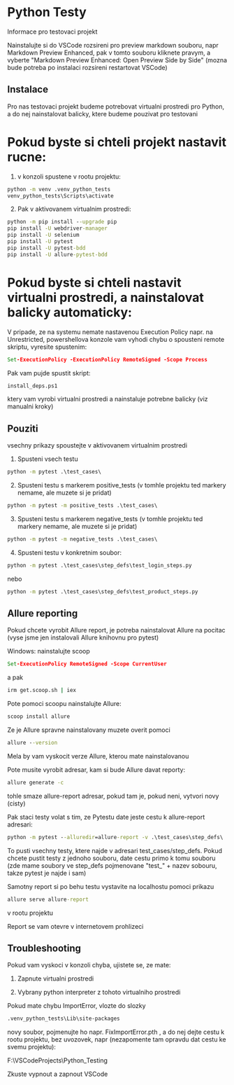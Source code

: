 # Python Testy

Informace pro testovaci projekt

Nainstalujte si do VSCode rozsireni pro preview markdown souboru, napr Markdown Preview Enhanced, pak v tomto souboru kliknete pravym, a vyberte "Markdown Preview Enhanced: Open Preview Side by Side" (mozna bude potreba po instalaci rozsireni restartovat VSCode)

## Instalace

Pro nas testovaci projekt budeme potrebovat virtualni prostredi pro Python, a do nej nainstalovat balicky, ktere budeme pouzivat pro testovani

# Pokud byste si chteli projekt nastavit rucne:

1. v konzoli spustene v rootu projektu:
```cmd
python -m venv .venv_python_tests
venv_python_tests\Scripts\activate
```

2. Pak v aktivovanem virtualnim prostredi:
```cmd
python -m pip install --upgrade pip
pip install -U webdriver-manager
pip install -U selenium
pip install -U pytest
pip install -U pytest-bdd
pip install -U allure-pytest-bdd
```

# Pokud byste si chteli nastavit virtualni prostredi, a nainstalovat balicky automaticky:

V pripade, ze na systemu nemate nastavenou Execution Policy napr. na Unrestricted, powershellova konzole vam vyhodi chybu o spousteni remote skriptu, vyresite spustenim:
```cmd
Set-ExecutionPolicy -ExecutionPolicy RemoteSigned -Scope Process
```
Pak vam pujde spustit skript:

```cmd
install_deps.ps1
```
ktery vam vyrobi virtualni prostredi a nainstaluje potrebne balicky (viz manualni kroky)

## Pouziti

vsechny prikazy spoustejte v aktivovanem virtualnim prostredi
1. Spusteni vsech testu

```cmd
python -m pytest .\test_cases\
```
2. Spusteni testu s markerem positive_tests (v tomhle projektu ted markery nemame, ale muzete si je pridat)
```cmd
python -m pytest -m positive_tests .\test_cases\
```

3. Spusteni testu s markerem negative_tests (v tomhle projektu ted markery nemame, ale muzete si je pridat)
```cmd
python -m pytest -m negative_tests .\test_cases\
```

4. Spusteni testu v konkretnim soubor:
```cmd
python -m pytest .\test_cases\step_defs\test_login_steps.py
```
nebo
```cmd
python -m pytest .\test_cases\step_defs\test_product_steps.py
```

## Allure reporting

Pokud chcete vyrobit Allure report, je potreba nainstalovat Allure na pocitac (vyse jsme jen instalovali Allure knihovnu pro pytest)

Windows: nainstalujte scoop
```cmd
Set-ExecutionPolicy RemoteSigned -Scope CurrentUser
```
a pak
```cmd
irm get.scoop.sh | iex
```

Pote pomoci scoopu nainstalujte Allure:
```cmd
scoop install allure
```

Ze je Allure spravne nainstalovany muzete overit pomoci 
```cmd
allure --version
```

Mela by vam vyskocit verze Allure, kterou mate nainstalovanou

Pote musite vyrobit adresar, kam si bude Allure davat reporty:
```cmd
allure generate -c
```
tohle smaze allure-report adresar, pokud tam je, pokud neni, vytvori novy (cisty)

Pak staci testy volat s tim, ze Pytestu date jeste cestu k allure-report adresari:
```cmd
python -m pytest --alluredir=allure-report -v .\test_cases\step_defs\
```

To pusti vsechny testy, ktere najde v adresari test_cases/step_defs. Pokud chcete pustit testy z jednoho souboru, date cestu primo k tomu souboru (zde mame soubory ve step_defs pojmenovane "test_" + nazev sobouru, takze pytest je najde i sam)

Samotny report si po behu testu vystavite na localhostu pomoci prikazu 
```cmd
allure serve allure-report
```
v rootu projektu

Report se vam otevre v internetovem prohlizeci

## Troubleshooting

Pokud vam vyskoci v konzoli chyba, ujistete se, ze mate:

1. Zapnute virtualni prostredi

2. Vybrany python interpreter z tohoto virtualniho prostredi

Pokud mate chybu ImportError, vlozte do slozky
```cmd
.venv_python_tests\Lib\site-packages
```
novy soubor, pojmenujte ho napr. FixImportError.pth , a do nej dejte cestu k rootu projektu, bez uvozovek, napr (nezapomente tam opravdu dat cestu ke svemu projektu):

F:\VSCodeProjects\Python_Testing

Zkuste vypnout a zapnout VSCode